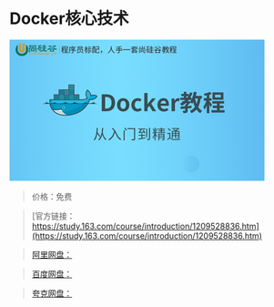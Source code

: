 # Docker核心技术

![img](../../../assets/study163/free/e304ccab5a2341f3a1c738f881604e06.jpg)

> 价格：免费

> [官方链接：https://study.163.com/course/introduction/1209528836.htm](https://study.163.com/course/introduction/1209528836.htm)

> [阿里网盘：]()

> [百度网盘：]()

> [夸克网盘：]()
